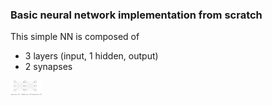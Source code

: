 ### Basic neural network implementation from scratch

This simple NN is composed of
- 3 layers (input, 1 hidden, output)
- 2 synapses

 <img src="images/nn.svg" width="50"/>